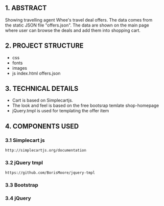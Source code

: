## 1. ABSTRACT

Showing travelling agent Whee's travel deal offers. The data comes from the static JSON file "offers.json".
The data are shown on the main page where user can browse the deals and add them into shopping cart. 

## 2. PROJECT STRUCTURE

+ css
+ fonts
+ images
+ js
index.html
offers.json 

## 3. TECHNICAL DETAILS

* Cart is based on Simplecartjs.
* The look and feel is based on the free bootsrap temlate shop-homepage
* jQuery.tmpl is used for templating the offer item

## 4. COMPONENTS USED
	
### 3.1 Simplecart js
	http://simplecartjs.org/documentation

### 3.2 jQuery tmpl
	https://github.com/BorisMoore/jquery-tmpl

### 3.3 Bootstrap

### 3.4 jQuery

